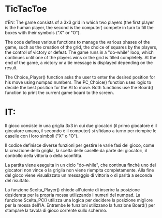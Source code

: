 # TicTacToe
#EN:
The game consists of a 3x3 grid in which two players (the first player is the human player, the second is the computer) compete in turn to fill the boxes with their symbols ("X" or "O").

The code defines various functions to manage the various phases of the game, such as the creation of the grid, the choice of squares by the players, the control of victory or defeat. The game runs in a "do-while" loop, which continues until one of the players wins or the grid is filled completely. At the end of the game, a victory or a tie message is displayed depending on the result.

The Choice_Player() function asks the user to enter the desired position for his move using numpad numbers. The PC_Choice() function uses logic to decide the best position for the AI to move. Both functions use the Board() function to print the current game board to the screen.


# IT:
Il gioco consiste in una griglia 3x3 in cui due giocatori (il primo giocatore è il giocatore umano, il secondo è il computer) si sfidano a turno per riempire le caselle con i loro simboli ("X" o "O").

Il codice definisce diverse funzioni per gestire le varie fasi del gioco, come la creazione della griglia, la scelta delle caselle da parte dei giocatori, il controllo della vittoria o della sconfitta.
            
La partita viene eseguita in un ciclo "do-while", che continua finché uno dei giocatori non vince o la griglia non viene riempita completamente. Alla fine del gioco viene visualizzato un messaggio di vittoria o di parità a seconda del risultato.
            
La funzione Scelta_Player() chiede all'utente di inserire la posizione desiderata per la propria mossa utilizzando i numeri del numpad. La funzione Scelta_PC() utilizza una logica per decidere la posizione migliore per la mossa dell'IA. Entrambe le funzioni utilizzano la funzione Board() per stampare la tavola di gioco corrente sullo schermo.
